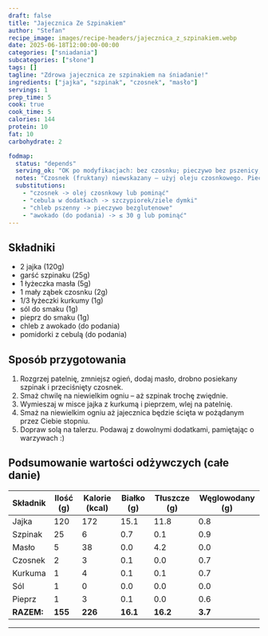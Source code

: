 ```yaml
---
draft: false
title: "Jajecznica Ze Szpinakiem"
author: "Stefan"
recipe_image: images/recipe-headers/jajecznica_z_szpinakiem.webp
date: 2025-06-18T12:00:00-00:00
categories: ["sniadania"]
subcategories: ["słone"]
tags: []
tagline: "Zdrowa jajecznica ze szpinakiem na śniadanie!"
ingredients: ["jajka", "szpinak", "czosnek", "masło"]
servings: 1
prep_time: 5
cook: true
cook_time: 5
calories: 144
protein: 10
fat: 10
carbohydrate: 2

fodmap:
  status: "depends"
  serving_ok: "OK po modyfikacjach: bez czosnku; pieczywo bez pszenicy; awokado ≤ 30 g; pomidorki ≤ 5 szt."
  notes: "Czosnek (fruktany) niewskazany – użyj oleju czosnkowego. Pieczywo pszenne zawiera fruktany – wybierz bezglutenowe. Awokado tylko w małej porcji. Szpinak i jajka są bezpieczne."
  substitutions:
    - "czosnek -> olej czosnkowy lub pominąć"
    - "cebula w dodatkach -> szczypiorek/ziele dymki"
    - "chleb pszenny -> pieczywo bezglutenowe"
    - "awokado (do podania) -> ≤ 30 g lub pominąć"
---
```


## Składniki
- 2 jajka (120g)
- garść szpinaku (25g)
- 1 łyżeczka masła (5g)
- 1 mały ząbek czosnku (2g)
- 1/3 łyżeczki kurkumy (1g)
- sól do smaku (1g)
- pieprz do smaku (1g)
- chleb z awokado (do podania)
- pomidorki z cebulą (do podania)

## Sposób przygotowania
1. Rozgrzej patelnię, zmniejsz ogień, dodaj masło, drobno posiekany szpinak i przeciśnięty czosnek.
2. Smaż chwilę na niewielkim ogniu – aż szpinak trochę zwiędnie. 
3. Wymieszaj w misce jajka z kurkumą i pieprzem, wlej na patelnię.
4. Smaż na niewielkim ogniu aż jajecznica będzie ścięta w pożądanym przez Ciebie stopniu. 
5. Dopraw solą na talerzu. Podawaj z dowolnymi dodatkami, pamiętając o warzywach :)

## Podsumowanie wartości odżywczych (całe danie)

| Składnik         | Ilość (g) | Kalorie (kcal) | Białko (g) | Tłuszcze (g) | Węglowodany (g) |
|------------------|-----------|---------------|------------|--------------|-----------------|
| Jajka            | 120       | 172           | 15.1       | 11.8         | 0.8             |
| Szpinak          | 25        | 6             | 0.7        | 0.1          | 0.9             |
| Masło            | 5         | 38            | 0.0        | 4.2          | 0.0             |
| Czosnek          | 2         | 3             | 0.1        | 0.0          | 0.7             |
| Kurkuma          | 1         | 4             | 0.1        | 0.1          | 0.7             |
| Sól              | 1         | 0             | 0.0        | 0.0          | 0.0             |
| Pieprz           | 1         | 3             | 0.1        | 0.0          | 0.6             |
| **RAZEM:**       | **155**   | **226**       | **16.1**   | **16.2**     | **3.7**         |

---